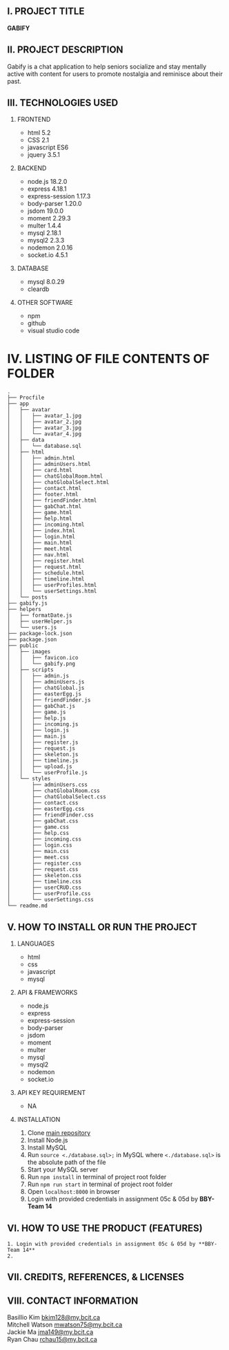 ## I.    PROJECT TITLE
**GABIFY**


## II.   PROJECT DESCRIPTION
Gabify is a chat application to help seniors socialize and stay mentally active with content for users to promote nostalgia and reminisce about their past.


## III.  TECHNOLOGIES USED

1. FRONTEND
    * html              5.2
    * CSS               2.1
    * javascript        ES6
    * jquery            3.5.1

2. BACKEND
    * node.js           18.2.0
    * express           4.18.1
    * express-session   1.17.3
    * body-parser       1.20.0
    * jsdom             19.0.0
    * moment            2.29.3
    * multer            1.4.4
    * mysql             2.18.1
    * mysql2            2.3.3
    * nodemon           2.0.16
    * socket.io         4.5.1

3. DATABASE
    * mysql             8.0.29
    * cleardb           

4. OTHER SOFTWARE
    * npm
    * github
    * visual studio code

# IV.   LISTING OF FILE CONTENTS OF FOLDER
```
.
├── Procfile
├── app
│   ├── avatar
│   │   ├── avatar_1.jpg
│   │   ├── avatar_2.jpg
│   │   ├── avatar_3.jpg
│   │   └── avatar_4.jpg
│   ├── data
│   │   └── database.sql
│   ├── html
│   │   ├── admin.html
│   │   ├── adminUsers.html
│   │   ├── card.html
│   │   ├── chatGlobalRoom.html
│   │   ├── chatGlobalSelect.html
│   │   ├── contact.html
│   │   ├── footer.html
│   │   ├── friendFinder.html
│   │   ├── gabChat.html
│   │   ├── game.html
│   │   ├── help.html
│   │   ├── incoming.html
│   │   ├── index.html
│   │   ├── login.html
│   │   ├── main.html
│   │   ├── meet.html
│   │   ├── nav.html
│   │   ├── register.html
│   │   ├── request.html
│   │   ├── schedule.html
│   │   ├── timeline.html
│   │   ├── userProfiles.html
│   │   └── userSettings.html
│   └── posts
├── gabify.js
├── helpers
│   ├── formatDate.js
│   ├── userHelper.js
│   └── users.js
├── package-lock.json
├── package.json
├── public
│   ├── images
│   │   ├── favicon.ico
│   │   └── gabify.png
│   ├── scripts
│   │   ├── admin.js
│   │   ├── adminUsers.js
│   │   ├── chatGlobal.js
│   │   ├── easterEgg.js
│   │   ├── friendFinder.js
│   │   ├── gabChat.js
│   │   ├── game.js
│   │   ├── help.js
│   │   ├── incoming.js
│   │   ├── login.js
│   │   ├── main.js
│   │   ├── register.js
│   │   ├── request.js
│   │   ├── skeleton.js
│   │   ├── timeline.js
│   │   ├── upload.js
│   │   └── userProfile.js
│   └── styles
│       ├── adminUsers.css
│       ├── chatGlobalRoom.css
│       ├── chatGlobalSelect.css
│       ├── contact.css
│       ├── easterEgg.css
│       ├── friendFinder.css
│       ├── gabChat.css
│       ├── game.css
│       ├── help.css
│       ├── incoming.css
│       ├── login.css
│       ├── main.css
│       ├── meet.css
│       ├── register.css
│       ├── request.css
│       ├── skeleton.css
│       ├── timeline.css
│       ├── userCRUD.css
│       ├── userProfile.css
│       └── userSettings.css
└── readme.md
```

## V.    HOW TO INSTALL OR RUN THE PROJECT
1. LANGUAGES
    * html
    * css
    * javascript
    * mysql

2. API & FRAMEWORKS
    * node.js
    * express
    * express-session
    * body-parser
    * jsdom
    * moment
    * multer
    * mysql
    * mysql2
    * nodemon
    * socket.io

3. API KEY REQUIREMENT
    * NA

4. INSTALLATION
    1. Clone [main repository](https://github.com/MitchellWatson/COMP2800_202210_BBY14.git)
    2. Install Node.js
    3. Install MySQL
    4. Run `source <./database.sql>;` in MySQL where `<./database.sql>` is the absolute path of the file
    5. Start your MySQL server
    6. Run `npm install` in terminal of project root folder
    7. Run `npm run start` in terminal of project root folder
    9. Open `localhost:8000` in browser
    10. Login with provided credentials in assignment 05c & 05d by **BBY-Team 14**

## VI.   HOW TO USE THE PRODUCT (FEATURES)
    1. Login with provided credentials in assignment 05c & 05d by **BBY-Team 14**
    2. 
    
## VII.  CREDITS, REFERENCES, & LICENSES
## VIII. CONTACT INFORMATION
Basillio Kim      bkim128@my.bcit.ca  
Mitchell Watson   mwatson75@my.bcit.ca  
Jackie Ma         jma149@my.bcit.ca  
Ryan Chau         rchau15@my.bcit.ca